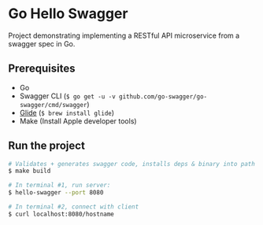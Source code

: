 # Go Hello Swagger

Project demonstrating implementing a RESTful API microservice from a swagger spec in Go.

## Prerequisites

* Go
* Swagger CLI (`$ go get -u -v github.com/go-swagger/go-swagger/cmd/swagger`)
* [Glide](https://github.com/Masterminds/glide) (`$ brew install glide`)
* Make (Install Apple developer tools)

## Run the project

~~~bash
# Validates + generates swagger code, installs deps & binary into path
$ make build

# In terminal #1, run server:
$ hello-swagger --port 8080

# In terminal #2, connect with client
$ curl localhost:8080/hostname
~~~

